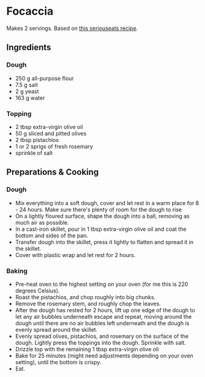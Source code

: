 # Focaccia

Makes 2 servings. Based on [this seriouseats recipe](https://www.seriouseats.com/recipes/2015/02/easy-no-knead-olive-rosemary-pistachio-focaccia-kenji-recipe.html).

## Ingredients

### Dough

- 250 g all-purpose flour
- 7.5 g salt
- 2 g yeast
- 163 g water

### Topping

- 2 tbsp extra-virgin olive oil
- 50 g sliced and pitted olives
- 2 tbsp pistachios
- 1 or 2 sprigs of fresh rosemary
- sprinkle of salt


## Preparations & Cooking

### Dough

- Mix everything into a soft dough, cover and let rest in a warm place for 8 - 24 hours. Make sure there's plenty of room for the dough to rise
- On a lightly floured surface, shape the dough into a ball, removing as much air as possible.
- In a cast-iron skillet, pour in 1 tbsp extra-virgin olive oil and coat the bottom and sides of the pan.
- Transfer dough into the skillet, press it lightly to flatten and spread it in the skillet.
- Cover with plastic wrap and let rest for 2 hours.

### Baking

- Pre-heat oven to the highest setting on your oven (for me this is 220 degrees Celsius).
- Roast the pistachios, and chop roughly into big chunks.
- Remove the rosemary stem, and roughly chop the leaves.
- After the dough has rested for 2 hours, lift up one edge of the dough to let any air bubbles underneath escape and repeat, moving around the dough until there are no air bubbles left underneath and the dough is evenly spread around the skillet.
- Evenly spread olives, pistachios, and rosemary on the surface of the dough. Lightly press the toppings into the dough. Sprinkle with salt.
- Drizzle top with the remaining 1 tbsp extra-virgin olive oil
- Bake for 25 minutes (might need adjustments depending on your oven setting), until the bottom is crispy.
- Eat.
